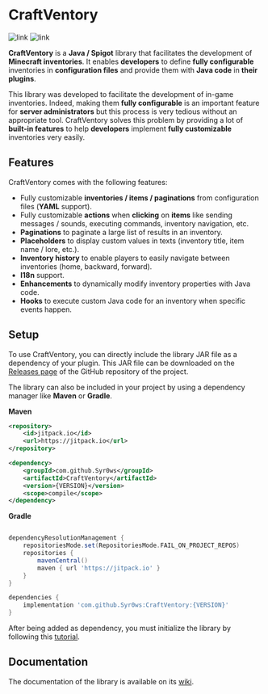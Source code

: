 # CraftVentory

![link](https://img.shields.io/badge/API-Spigot-blue) ![link](https://img.shields.io/badge/Version-1.17+-yellow)

**CraftVentory** is a **Java / Spigot** library that facilitates the development of **Minecraft inventories**. 
It enables **developers** to define **fully configurable** inventories in **configuration files** and provide 
them with **Java code** in **their plugins**.

This library was developed to facilitate the development of in-game inventories. Indeed, making them **fully configurable** 
is an important feature for **server administrators** but this process is very tedious without an appropriate tool. 
CraftVentory solves this problem by providing a lot of **built-in features** to help **developers** implement 
**fully customizable** inventories very easily.

## Features

CraftVentory comes with the following features:
- Fully customizable **inventories / items / paginations** from configuration files (**YAML** support).
- Fully customizable **actions** when **clicking** on **items** like sending messages / sounds, executing commands, inventory navigation, etc.
- **Paginations** to paginate a large list of results in an inventory.
- **Placeholders** to display custom values in texts (inventory title, item name / lore, etc.).
- **Inventory history** to enable players to easily navigate between inventories (home, backward, forward).
- **I18n** support.
- **Enhancements** to dynamically modify inventory properties with Java code.
- **Hooks** to execute custom Java code for an inventory when specific events happen.

## Setup

To use CraftVentory, you can directly include the library JAR file as a dependency of your plugin. This JAR file can be downloaded
on the [Releases page](https://github.com/Syr0ws/CraftVentory/releases) of the GitHub repository of the project.

The library can also be included in your project by using a dependency manager like **Maven** or **Gradle**.

**Maven**
```xml
<repository>
    <id>jitpack.io</id>
    <url>https://jitpack.io</url>
</repository>

<dependency>
    <groupId>com.github.Syr0ws</groupId>
    <artifactId>CraftVentory</artifactId>
    <version>{VERSION}</version>
    <scope>compile</scope>
</dependency>
```

**Gradle**
```groovy

dependencyResolutionManagement {
    repositoriesMode.set(RepositoriesMode.FAIL_ON_PROJECT_REPOS)
    repositories {
        mavenCentral()
        maven { url 'https://jitpack.io' }
    }
}

dependencies {
    implementation 'com.github.Syr0ws:CraftVentory:{VERSION}'
}
```

After being added as dependency, you must initialize the library by following this [tutorial](https://syrows-development.gitbook.io/craftventory/get-started/initialize-the-library).

## Documentation

The documentation of the library is available on its [wiki](https://syrows-development.gitbook.io/craftventory/).
